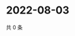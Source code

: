 # 2022-08-03

共 0 条

<!-- BEGIN WEIBO -->
<!-- 最后更新时间 Wed Aug 03 2022 12:52:08 GMT+0800 (China Standard Time) -->

<!-- END WEIBO -->
